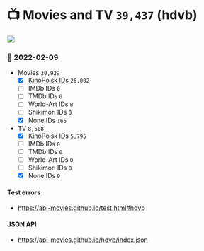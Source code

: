 # :tv: Movies and TV `39,437` (hdvb)

<a href="https://API-Movies.github.io"><img src="https://API-Movies.github.io/banner.png?cache"></a>

### :date: 2022-02-09
- Movies `30,929`
  - [x] <a href="https://API-Movies.github.io/hdvb/movie_kinopoisk_ids.json">KinoPoisk IDs</a> `26,002`
  - [ ] IMDb IDs `0`
  - [ ] TMDb IDs `0`
  - [ ] World-Art IDs `0`
  - [ ] Shikimori IDs `0`
  - [x] None IDs `165`
- TV `8,508`
  - [x] <a href="https://API-Movies.github.io/hdvb/tv_kinopoisk_ids.json">KinoPoisk IDs</a> `5,795`
  - [ ] IMDb IDs `0`
  - [ ] TMDb IDs `0`
  - [ ] World-Art IDs `0`
  - [ ] Shikimori IDs `0`
  - [x] None IDs `9`
#### Test errors
- <a href='https://api-movies.github.io/test.html#hdvb'>https://api-movies.github.io/test.html#hdvb</a>
#### JSON API
- <a href='https://api-movies.github.io/hdvb/index.json'>https://api-movies.github.io/hdvb/index.json</a>
